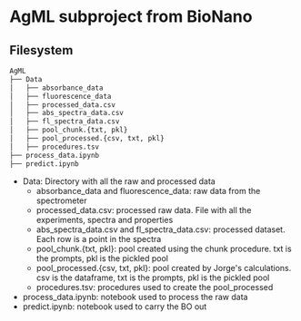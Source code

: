 # AgML subproject from BioNano

## Filesystem

```bash
AgML
├── Data
│   ├── absorbance_data
│   ├── fluorescence_data
│   ├── processed_data.csv
│   ├── abs_spectra_data.csv
│   ├── fl_spectra_data.csv
│   ├── pool_chunk.{txt, pkl}
│   ├── pool_processed.{csv, txt, pkl}
│   ├── procedures.tsv
├── process_data.ipynb
├── predict.ipynb
```

- Data: Directory with all the raw and processed data
    - absorbance_data and fluorescence_data: raw data from the spectrometer
    - processed_data.csv: processed raw data. File with all the experiments, spectra and properties
    - abs_spectra_data.csv and fl_spectra_data.csv: processed dataset. Each row is a point in the spectra
    - pool_chunk.{txt, pkl}: pool created using the chunk procedure. txt is the prompts, pkl is the pickled pool
    - pool_processed.{csv, txt, pkl}: pool created by Jorge's calculations. csv is the dataframe, txt is the prompts, pkl is the pickled pool
    - procedures.tsv: procedures used to create the pool_processed
- process_data.ipynb: notebook used to process the raw data
- predict.ipynb: notebook used to carry the BO out